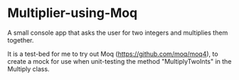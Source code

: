 # Multiplier-using-Moq

A small console app that asks the user for two integers and multiplies them together.

It is a test-bed for me to try out Moq (https://github.com/moq/moq4), to create a mock for use when unit-testing the method "MultiplyTwoInts" in the Multiply class.

